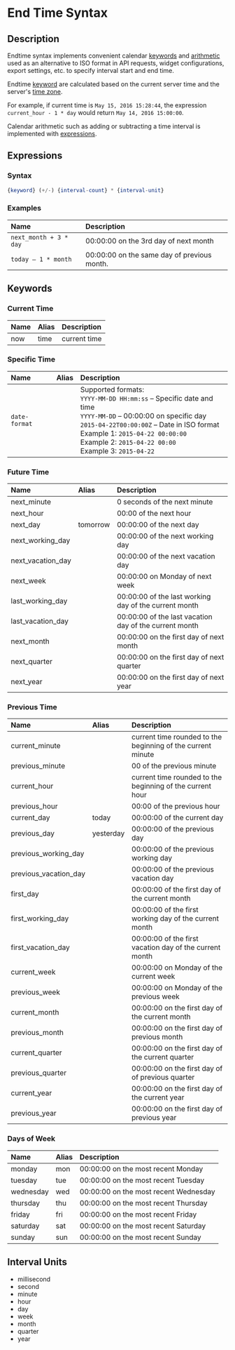 # End Time Syntax

## Description

Endtime syntax implements convenient calendar [keywords](#keywords) and [arithmetic](#expressions) used as an alternative to ISO format in API requests, widget configurations, export settings, etc. to specify interval start and end time.

Endtime [keyword](#keywords) are calculated based on the current server time and the server's [time zone](./api/network/timezone-list.md).

For example, if current time is `May 15, 2016 15:28:44`, the expression `current_hour - 1 * day` would return `May 14, 2016 15:00:00`.

Calendar arithmetic such as adding or subtracting a time interval is implemented with [expressions](#expressions).

## Expressions

### Syntax

```elm
{keyword} (+/-) {interval-count} * {interval-unit}
```

### Examples

| **Name** | **Description** |
|:---|:---|
| `next_month + 3 * day` | 00:00:00 on the 3rd day of next month |
| `today – 1 * month` | 00:00:00 on the same day of previous month. |

## Keywords

### Current Time

| **Name** | **Alias** | **Description** |
|:---|:---|:---|
| now | time | current time |

### Specific Time

| **Name** | **Alias** | **Description** |
|:---|:---|:---|
| `date-format` | | Supported formats: <br>`YYYY-MM-DD HH:mm:ss` – Specific date and time <br>`YYYY-MM-DD` – 00:00:00 on specific day <br> `2015-04-22T00:00:00Z` – Date in ISO format <br>Example 1: `2015-04-22 00:00:00` <br>Example 2: `2015-04-22 00:00` <br>Example 3: `2015-04-22` |


### Future Time

| **Name** | **Alias** | **Description** |
|:---|:---|:---|
| next_minute | | 0 seconds of the next minute |
| next_hour | | 00:00 of the next hour |
| next_day | tomorrow | 00:00:00 of the next day |
| next_working_day | | 00:00:00 of the next working day |
| next_vacation_day | | 00:00:00 of the next vacation day |
| next_week | | 00:00:00 on Monday of next week |
| last_working_day | | 00:00:00 of the last working day of the current month |
| last_vacation_day | | 00:00:00 of the last vacation day of the current month |
| next_month | | 00:00:00 on the first day of next month |
| next_quarter | | 00:00:00 on the first day of next quarter |
| next_year | | 00:00:00 on the first day of next year |

### Previous Time

| **Name** | **Alias** | **Description** |
|:---|:---|:---|
| current_minute | | current time rounded to the beginning of the current minute |
| previous_minute | | 00 of the previous minute |
| current_hour | | current time rounded to the beginning of the current hour |
| previous_hour | | 00:00 of the previous hour |
| current_day | today | 00:00:00 of the current day |
| previous_day | yesterday | 00:00:00 of the previous day |
| previous_working_day | | 00:00:00 of the previous working day |
| previous_vacation_day | | 00:00:00 of the previous vacation day |
| first_day | | 00:00:00 of the first day of the current month |
| first_working_day | | 00:00:00 of the first working day of the current month |
| first_vacation_day | | 00:00:00 of the first vacation day of the current month |
| current_week | | 00:00:00 on Monday of the current week |
| previous_week | | 00:00:00 on Monday of the previous week |
| current_month | | 00:00:00 on the first day of the current month |
| previous_month | | 00:00:00 on the first day of previous month |
| current_quarter | | 00:00:00 on the first day of the current quarter |
| previous_quarter | | 00:00:00 on the first day of of previous quarter |
| current_year | | 00:00:00 on the first day of the current year |
| previous_year | | 00:00:00 on the first day of previous year |

### Days of Week

| **Name** | **Alias** | **Description** |
|:---|:---|:---|
| monday | mon | 00:00:00 on the most recent Monday |
| tuesday | tue | 00:00:00 on the most recent Tuesday |
| wednesday | wed | 00:00:00 on the most recent Wednesday |
| thursday | thu | 00:00:00 on the most recent Thursday |
| friday | fri | 00:00:00 on the most recent Friday |
| saturday | sat | 00:00:00 on the most recent Saturday |
| sunday | sun | 00:00:00 on the most recent Sunday |

## Interval Units

- millisecond
- second
- minute
- hour
- day
- week
- month
- quarter
- year
